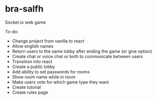 # bra-salfh
Socket.io web game

To-do:
- Change project from vanilla to react
- Allow english names
- Return users to the same lobby after ending the game (or give option)
- Create chat or voice chat or both to communicate between users
- Transition into react
- Create a public lobby
- Add ability to set passwords for rooms
- Show room name while in room
- Make users vote for which game type they want
- Create tutorial
- Create rules page
